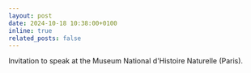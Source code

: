 ```yaml
---
layout: post
date: 2024-10-18 10:38:00+0100
inline: true
related_posts: false
---
```


Invitation to speak at the Museum National d'Histoire Naturelle (Paris).